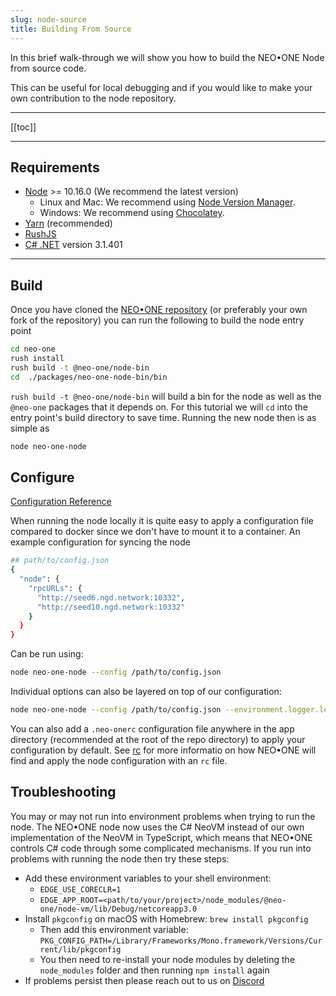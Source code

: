 ```yaml
---
slug: node-source
title: Building From Source
---
```


In this brief walk-through we will show you how to build the NEO•ONE Node from source code.

This can be useful for local debugging and if you would like to make your own contribution to the node repository.

---

[[toc]]

---

## Requirements

- [Node](https://nodejs.org) >= 10.16.0 (We recommend the latest version)
  - Linux and Mac: We recommend using [Node Version Manager](https://github.com/creationix/nvm).
  - Windows: We recommend using [Chocolatey](https://chocolatey.org/).
- [Yarn](https://yarnpkg.com/) (recommended)
- [RushJS](https://rushjs.io/)
- [C# .NET](https://docs.microsoft.com/en-us/dotnet/) version 3.1.401

---

## Build

Once you have cloned the [NEO•ONE repository](https://github.com/neo-one-suite/neo-one) (or preferably your own fork of the repository) you can run the following to build the node entry point

```bash
cd neo-one
rush install
rush build -t @neo-one/node-bin
cd  ./packages/neo-one-node-bin/bin
```

`rush build -t @neo-one/node-bin` will build a bin for the node as well as the `@neo-one` packages that it depends on. For this tutorial we will `cd` into the entry point's build directory to save time. Running the new node then is as simple as

```bash
node neo-one-node
```

## Configure

[Configuration Reference](/docs/node-configuration)

When running the node locally it is quite easy to apply a configuration file compared to docker since we don't have to mount it to a container. An example configuration for syncing the node

```bash
## path/to/config.json
{
  "node": {
    "rpcURLs": {
      "http://seed6.ngd.network:10332",
      "http://seed10.ngd.network:10332"
    }
  }
}
```

Can be run using:

```bash
node neo-one-node --config /path/to/config.json
```

Individual options can also be layered on top of our configuration:

```bash
node neo-one-node --config /path/to/config.json --environment.logger.level=trace
```

You can also add a `.neo-onerc` configuration file anywhere in the app directory (recommended at the root of the repo directory) to apply your configuration by default. See [rc](https://github.com/dominictarr/rc#rc) for more informatio on how NEO•ONE will find and apply the node configuration with an `rc` file.

## Troubleshooting

You may or may not run into environment problems when trying to run the node. The NEO•ONE node now uses the C# NeoVM instead of our own implementation of the NeoVM in TypeScript, which means that NEO•ONE controls C# code through some complicated mechanisms. If you run into problems with running the node then try these steps:

- Add these environment variables to your shell environment:
  - `EDGE_USE_CORECLR=1`
  - `EDGE_APP_ROOT=<path/to/your/project>/node_modules/@neo-one/node-vm/lib/Debug/netcoreapp3.0`
- Install `pkgconfig` on macOS with Homebrew: `brew install pkgconfig`
  - Then add this environment variable: `PKG_CONFIG_PATH=/Library/Frameworks/Mono.framework/Versions/Current/lib/pkgconfig`
  - You then need to re-install your node modules by deleting the `node_modules` folder and then running `npm install` again
- If problems persist then please reach out to us on [Discord](https://discord.gg/S86PqDE)

